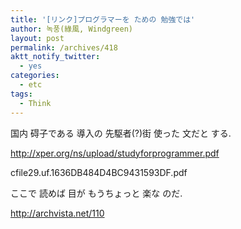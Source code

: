 ```yaml
---
title: '[リンク]プログラマーを ための 勉強では'
author: 녹풍(綠風, Windgreen)
layout: post
permalink: /archives/418
aktt_notify_twitter:
  - yes
categories:
  - etc
tags:
  - Think
---
```

国内 碍子である 導入の 先駆者(?)街 使った 文だと する.

<a target="_top" href="http://xper.org/ns/upload/studyforprogrammer.pdf">http://xper.org/ns/upload/studyforprogrammer.pdf</a>

<a target="_top" href="http://dl.dropboxusercontent.com/u/15546257/blog/mytory/old-images/1/cfile29.uf.1636DB484D4BC9431593DF.pdf" class="aligncenter"></a>cfile29.uf.1636DB484D4BC9431593DF.pdf

ここで 読めば 目が もうちょっと 楽な のだ.

<a target="_top" href="http://archvista.net/110">http://archvista.net/110</a>